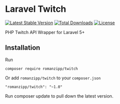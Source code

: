 # Laravel Twitch

[![Latest Stable Version](https://poser.pugx.org/phpunit/phpunit/version)](https://packagist.org/packages/phpunit/phpunit)
[![Total Downloads](https://poser.pugx.org/phpunit/phpunit/downloads)](https://packagist.org/packages/phpunit/phpunit)
[![License](https://poser.pugx.org/phpunit/phpunit/license)](https://packagist.org/packages/phpunit/phpunit)

PHP Twitch API Wrapper for Laravel 5+

## Installation

Run

```
composer require romanzipp/twitch
```

Or add `romanzipp/twitch` to your `composer.json`

```
"romanzipp/twitch": "~1.0"
```

Run composer update to pull down the latest version.

